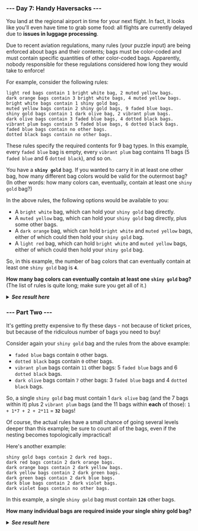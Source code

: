 ﻿### --- Day 7: Handy Haversacks ---

You land at the regional airport in time for your next flight. In fact, it 
looks like you'll even have time to grab some food: all flights are
currently delayed due to **issues in luggage processing**.

Due to recent aviation regulations, many rules (your puzzle input) are 
being enforced about bags and their contents; bags must be color-coded and
must contain specific quantities of other color-coded bags. Apparently,
nobody responsible for these regulations considered how long they would
take to enforce!

For example, consider the following rules:

	light red bags contain 1 bright white bag, 2 muted yellow bags.
	dark orange bags contain 3 bright white bags, 4 muted yellow bags.
	bright white bags contain 1 shiny gold bag.
	muted yellow bags contain 2 shiny gold bags, 9 faded blue bags.
	shiny gold bags contain 1 dark olive bag, 2 vibrant plum bags.
	dark olive bags contain 3 faded blue bags, 4 dotted black bags.
	vibrant plum bags contain 5 faded blue bags, 6 dotted black bags.
	faded blue bags contain no other bags.
	dotted black bags contain no other bags.

These rules specify the required contents for 9 bag types. In this example,
every `faded blue` bag is empty, every `vibrant plum` bag contains 11 bags (5 
`faded blue` and 6 `dotted black`), and so on.

You have a **`shiny gold`** bag. If you wanted to carry it in at least one other 
bag, how many different bag colors would be valid for the outermost bag? 
(In other words: how many colors can, eventually, contain at least one
`shiny gold` bag?)

In the above rules, the following options would be available to you:

- A `bright white` bag, which can hold your `shiny gold` bag directly.
- A `muted yellow` bag, which can hold your `shiny gold` bag directly, plus some other bags.
- A `dark orange` bag, which can hold `bright white` and `muted yellow` bags, either of which could then hold your `shiny gold` bag.
- A `light red` bag, which can hold `bright white` and `muted yellow` bags, either of which could then hold your `shiny gold` bag.

So, in this example, the number of bag colors that can eventually contain 
at least one `shiny gold` bag is **`4`**.

**How many bag colors can eventually contain at least one `shiny gold` bag?**
(The list of rules is quite long; make sure you get all of it.)

<details>
  <summary><strong><em>See result here</em></strong></summary>
	Your puzzle answer was <strong><em>224</em></strong>.
</details>

### --- Part Two ---

It's getting pretty expensive to fly these days - not because of ticket 
prices, but because of the ridiculous number of bags you need to buy!

Consider again your `shiny gold` bag and the rules from the above example:

- `faded blue` bags contain `0` other bags.
- `dotted black` bags contain `0` other bags.
- `vibrant plum` bags contain `11` other bags: 5 `faded blue` bags and 6 `dotted black` bags.
- `dark olive` bags contain `7` other bags: 3 `faded blue` bags and 4 `dotted black` bags.

So, a single `shiny gold` bag must contain 1 `dark olive` bag (and the 7 bags 
within it) plus 2 `vibrant plum` bags (and the 11 bags within **each** of those):
`1 + 1*7 + 2 + 2*11` = **`32`** bags!

Of course, the actual rules have a small chance of going several levels 
deeper than this example; be sure to count all of the bags, even if the
nesting becomes topologically impractical!

Here's another example:

	shiny gold bags contain 2 dark red bags.
	dark red bags contain 2 dark orange bags.
	dark orange bags contain 2 dark yellow bags.
	dark yellow bags contain 2 dark green bags.
	dark green bags contain 2 dark blue bags.
	dark blue bags contain 2 dark violet bags.
	dark violet bags contain no other bags.

In this example, a single `shiny gold` bag must contain **`126`** other bags.

**How many individual bags are required inside your single shiny gold bag?**

<details>
  <summary><strong><em>See result here</em></strong></summary>
	Your puzzle answer was <strong><em>1488</em></strong>.
</details>